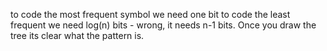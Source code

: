 to code the most frequent symbol we need one bit
to code the least frequent we need log(n) bits - wrong, it needs n-1 bits. Once you draw the tree its clear what the pattern is.
